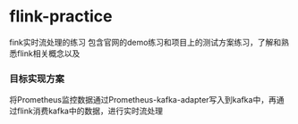 # flink-practice
fink实时流处理的练习
包含官网的demo练习和项目上的测试方案练习，了解和熟悉flink相关概念以及
### 目标实现方案
将Prometheus监控数据通过Prometheus-kafka-adapter写入到kafka中，再通过flink消费kafka中的数据，进行实时流处理
